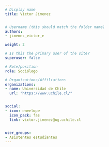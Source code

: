 ```yaml
---
# Display name
title: Víctor Jímenez


# Username (this should match the folder name)
authors:
- jimenez_victor_e

weight: 2 

# Is this the primary user of the site?
superuser: false

# Role/position
role: Sociólogo

# Organizations/Affiliations
organizations:
- name: Universidad de Chile
  url: "https://www.uchile.cl/"


social:
- icon: envelope
  icon_pack: fas
  link: victor.jimenez@ug.uchile.cl


user_groups:
- Asistentes estudiantes 
---
```



